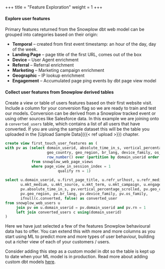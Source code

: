 +++
title = "Feature Exploration"
weight = 1
+++

#### Explore user features

Primary features returned from the Snowplow dbt web model can be grouped into categories based on their origin:

* **Temporal** – created from first event timestamp: an hour of the day, day of the week.
* **Landing Page** – page title of the first URL, comes out of the box
* **Device** –  User Agent enrichment
* **Referral** – Referral enrichment
* **Marketing** –  Marketing campaign enrichment
* **Geographic** – IP lookup enrichment
* **Engagement** – Accumulated page ping events by dbt page view model

#### Collect user features from Snowplow derived tables
Create a view or table of users features based on their first website visit. Include a column for your conversion flag so we are ready to train and test our models. Conversion can be derived from a Snowplow tracked event or using other sources like Salesforce data. 
In this example we are joining onto a `converted_users` table, which contains a list of all users that have converted. If you are using the sample dataset this will be the table you uploaded in the [Upload Sample Data]({{< ref upload >}}) chapter.

```sql
create view first_touch_user_features as (
with pv as (select domain_userid, absolute_time_in_s, vertical_percentage_scrolled,
                   geo_country, geo_region, br_lang, device_family, os_family,
                   row_number() over (partition by domain_userid order by start_tstamp) as rn
            from snowplow_web_page_views
            where page_view_in_session_index = 1
                        qualify rn = 1)
                        
select u.domain_userid, u.first_page_title, u.refr_urlhost, u.refr_medium,
       u.mkt_medium, u.mkt_source, u.mkt_term, u.mkt_campaign, u.engaged_time_in_s,
       pv.absolute_time_in_s, pv.vertical_percentage_scrolled, pv.geo_country,
       pv.geo_region, pv.br_lang, pv.device_family, pv.os_family,
       ifnull(c.converted, false) as converted_user
from snowplow_web_users u
     join pv on u.domain_userid = pv.domain_userid and pv.rn = 1
     left join converted_users c using(domain_userid)
)
```

Here we have just selected a few of the features Snowplow behavioural data has to offer. You can extend this with more and more columns as you start using ML to predict more and more types of user behaviour, building out a richer view of each of your customers / users. 

Consider adding this step as a custom model in dbt so the table is kept up to date when your ML model is in production. Read more about adding custom dbt models [here](https://snowplow.github.io/dbt-snowplow-web/#!/overview/snowplow_web).
